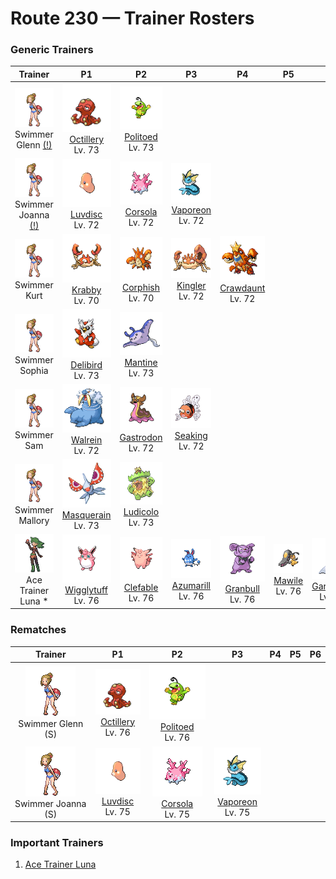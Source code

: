 # Route 230 — Trainer Rosters

### Generic Trainers

| Trainer | P1 | P2 | P3 | P4 | P5 | P6 |
|:-------:|:--:|:--:|:--:|:--:|:--:|:--:|
| ![Swimmer Glenn (!)](../../assets/trainers/swimmer.png "Swimmer Glenn (!)")<br>Swimmer Glenn [(!)](#rematches) | ![Octillery](../../assets/sprites/octillery/front.gif "Octillery: It loves to lurk inside holes in rocks. It sometimes sprays ink on prey by sticking out only its mouth.")<br>[Octillery](../../pokemon/octillery.md/)<br>Lv. 73 | ![Politoed](../../assets/sprites/politoed/front.gif "Politoed: It gathers groups of others as their leader. Its cries make POLIWAG obey.")<br>[Politoed](../../pokemon/politoed.md/)<br>Lv. 73 |
| ![Swimmer Joanna (!)](../../assets/trainers/swimmer.png "Swimmer Joanna (!)")<br>Swimmer Joanna [(!)](#rematches) | ![Luvdisc](../../assets/sprites/luvdisc/front.gif "Luvdisc: It lives in warm seas. It is said that a couple finding this Pokémon will be blessed with eternal love.")<br>[Luvdisc](../../pokemon/luvdisc.md/)<br>Lv. 72 | ![Corsola](../../assets/sprites/corsola/front.gif "Corsola: Many live in the clean seas of the south. They apparently can’t live in polluted waters.")<br>[Corsola](../../pokemon/corsola.md/)<br>Lv. 72 | ![Vaporeon](../../assets/sprites/vaporeon/front.gif "Vaporeon: Its cell composition is similar to water molecules. As a result, it can melt away into water.")<br>[Vaporeon](../../pokemon/vaporeon.md/)<br>Lv. 72 |
| ![Swimmer Kurt](../../assets/trainers/swimmer.png "Swimmer Kurt")<br>Swimmer Kurt | ![Krabby](../../assets/sprites/krabby/front.gif "Krabby: It lives in burrows dug on sandy beaches. Its pincers fully grow back if they are broken in battle.")<br>[Krabby](../../pokemon/krabby.md/)<br>Lv. 70 | ![Corphish](../../assets/sprites/corphish/front.gif "Corphish: Its hardy vitality enables it to adapt to any environment. Its pincers will never release prey.")<br>[Corphish](../../pokemon/corphish.md/)<br>Lv. 70 | ![Kingler](../../assets/sprites/kingler/front.gif "Kingler: The larger pincer has 10,000- horsepower strength. However, it is so heavy, it is difficult to aim.")<br>[Kingler](../../pokemon/kingler.md/)<br>Lv. 72 | ![Crawdaunt](../../assets/sprites/crawdaunt/front.gif "Crawdaunt: It is a ruffian that uses its pincers to pick up and toss out other Pokémon from its pond.")<br>[Crawdaunt](../../pokemon/crawdaunt.md/)<br>Lv. 72 |
| ![Swimmer Sophia](../../assets/trainers/swimmer.png "Swimmer Sophia")<br>Swimmer Sophia | ![Delibird](../../assets/sprites/delibird/front.gif "Delibird: It carries food rolled up in its tail. It has the habit of sharing food with people lost in mountains.")<br>[Delibird](../../pokemon/delibird.md/)<br>Lv. 73 | ![Mantine](../../assets/sprites/mantine/front.gif "Mantine: While elegantly swimming in the sea, it ignores REMORAID that cling to its fins seeking food scraps.")<br>[Mantine](../../pokemon/mantine.md/)<br>Lv. 73 |
| ![Swimmer Sam](../../assets/trainers/swimmer.png "Swimmer Sam")<br>Swimmer Sam | ![Walrein](../../assets/sprites/walrein/front.gif "Walrein: It shatters ice with its big tusks. Its thick blubber repels not only the cold, but also enemy attacks.")<br>[Walrein](../../pokemon/walrein.md/)<br>Lv. 72 | ![Gastrodon](../../assets/sprites/gastrodon/front.gif "Gastrodon: Long ago, its entire back was shielded with a sturdy shell. There are traces of it left in its cells.")<br>[Gastrodon](../../pokemon/gastrodon.md/)<br>Lv. 72 | ![Seaking](../../assets/sprites/seaking/front.gif "Seaking: In autumn, its body becomes more fatty in preparing to propose to a mate. It takes on beautiful colors.")<br>[Seaking](../../pokemon/seaking.md/)<br>Lv. 72 |
| ![Swimmer Mallory](../../assets/trainers/swimmer.png "Swimmer Mallory")<br>Swimmer Mallory | ![Masquerain](../../assets/sprites/masquerain/front.gif "Masquerain: Its antennae have eye patterns on them. Its four wings enable it to hover and fly in any direction.")<br>[Masquerain](../../pokemon/masquerain.md/)<br>Lv. 73 | ![Ludicolo](../../assets/sprites/ludicolo/front.gif "Ludicolo: If it hears festive music, all its muscles fill with energy. It can’t help breaking out into a dance.")<br>[Ludicolo](../../pokemon/ludicolo.md/)<br>Lv. 73 |
| ![Ace Trainer Luna *](../../assets/trainers/ace_trainer.png "Ace Trainer Luna *")<br>Ace Trainer Luna * | ![Wigglytuff](../../assets/sprites/wigglytuff/front.gif "Wigglytuff: Its fine fur feels sublime to the touch. It can expand its body by inhaling air.")<br>[Wigglytuff](../../pokemon/wigglytuff.md/)<br>Lv. 76 | ![Clefable](../../assets/sprites/clefable/front.gif "Clefable: It is very wary and rarely shows itself to people. Its ears can hear a pin drop over half a mile away.")<br>[Clefable](../../pokemon/clefable.md/)<br>Lv. 76 | ![Azumarill](../../assets/sprites/azumarill/front.gif "Azumarill: It can spend all day in water, since it can inhale and store a large volume of air.")<br>[Azumarill](../../pokemon/azumarill.md/)<br>Lv. 76 | ![Granbull](../../assets/sprites/granbull/front.gif "Granbull: It is timid in spite of its looks. If it becomes enraged, however, it will strike with its huge fangs.")<br>[Granbull](../../pokemon/granbull.md/)<br>Lv. 76 | ![Mawile](../../assets/sprites/mawile/front.gif "Mawile: Attached to its head is a huge set of jaws formed by horns. It can chew through iron beams.")<br>[Mawile](../../pokemon/mawile.md/)<br>Lv. 76 | ![Gardevoir](../../assets/sprites/gardevoir/front.gif "Gardevoir: To protect its Trainer, it will expend all its psychic power to create a small black hole.")<br>[Gardevoir](../../pokemon/gardevoir.md/)<br>Lv. 77 |


### Rematches

| Trainer | P1 | P2 | P3 | P4 | P5 | P6 |
|:-------:|:--:|:--:|:--:|:--:|:--:|:--:|
| ![Swimmer Glenn (S)](../../assets/trainers/swimmer.png "Swimmer Glenn (S)")<br>Swimmer Glenn (S) | ![Octillery](../../assets/sprites/octillery/front.gif "Octillery: It loves to lurk inside holes in rocks. It sometimes sprays ink on prey by sticking out only its mouth.")<br>[Octillery](../../pokemon/octillery.md/)<br>Lv. 76 | ![Politoed](../../assets/sprites/politoed/front.gif "Politoed: It gathers groups of others as their leader. Its cries make POLIWAG obey.")<br>[Politoed](../../pokemon/politoed.md/)<br>Lv. 76 |
| ![Swimmer Joanna (S)](../../assets/trainers/swimmer.png "Swimmer Joanna (S)")<br>Swimmer Joanna (S) | ![Luvdisc](../../assets/sprites/luvdisc/front.gif "Luvdisc: It lives in warm seas. It is said that a couple finding this Pokémon will be blessed with eternal love.")<br>[Luvdisc](../../pokemon/luvdisc.md/)<br>Lv. 75 | ![Corsola](../../assets/sprites/corsola/front.gif "Corsola: Many live in the clean seas of the south. They apparently can’t live in polluted waters.")<br>[Corsola](../../pokemon/corsola.md/)<br>Lv. 75 | ![Vaporeon](../../assets/sprites/vaporeon/front.gif "Vaporeon: Its cell composition is similar to water molecules. As a result, it can melt away into water.")<br>[Vaporeon](../../pokemon/vaporeon.md/)<br>Lv. 75 |


### Important Trainers

1. [Ace Trainer Luna](important_trainers.md#ace-trainer-luna)
